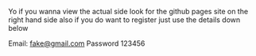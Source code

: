 Yo if you wanna view the actual side look for the github pages site on the right hand side
also if you do want to register just use the details down below

Email: fake@gmail.com 
Password 123456